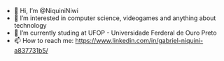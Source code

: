 - 👋 Hi, I’m @NiquiniNiwi
- 👀 I’m interested in computer science, videogames and anything about technology
- 🌱 I’m currently studing at UFOP - Universidade Ferderal de Ouro Preto
- 📫 How to reach me: https://www.linkedin.com/in/gabriel-niquini-a837731b5/

<!---
NiquiniNiwi/NiquiniNiwi is a ✨ special ✨ repository because its `README.md` (this file) appears on your GitHub profile.
You can click the Preview link to take a look at your changes.
--->

